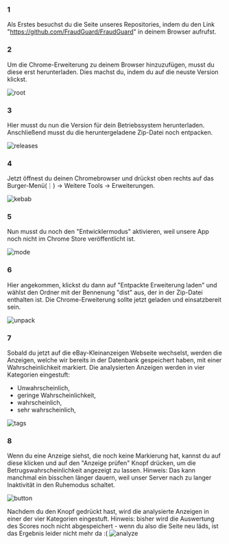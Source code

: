 ### **1**

Als Erstes besuchst du die Seite unseres Repositories, indem du den Link "https://github.com/FraudGuard/FraudGuard" in deinem Browser aufrufst.

### **2**

Um die Chrome-Erweiterung zu deinem Browser hinzuzufügen, musst du diese erst herunterladen. Dies machst du, indem du auf die neuste Version klickst.

![root](./src/assets/images/root.png)

### **3**

Hier musst du nun die Version für dein Betriebssystem herunterladen. Anschließend musst du die heruntergeladene Zip-Datei noch entpacken.

![releases](./src/assets/images/releases.png)

### **4**

Jetzt öffnest du deinen Chromebrowser und drückst oben rechts auf das Burger-Menü(⋮) -> Weitere Tools -> Erweiterungen.

![kebab](./src/assets/images/kebab.png)

### **5**

Nun musst du noch den "Entwicklermodus" aktivieren, weil unsere App noch nicht im Chrome Store veröffentlicht ist.

![mode](./src/assets/images/mode.png)

### **6**

Hier angekommen, klickst du dann auf "Entpackte Erweiterung laden" und wählst den Ordner mit der Bennenung "dist" aus, der in der Zip-Datei enthalten ist. Die Chrome-Erweiterung sollte jetzt geladen und einsatzbereit sein.

![unpack](./src/assets/images/unpack.png)

### **7**

Sobald du jetzt auf die eBay-Kleinanzeigen Webseite wechselst, werden die Anzeigen, welche wir bereits in der Datenbank gespeichert haben, mit einer Wahrscheinlichkeit markiert. Die analysierten Anzeigen werden in vier Kategorien eingestuft:

- Unwahrscheinlich,
- geringe Wahrscheinlichkeit,
- wahrscheinlich,
- sehr wahrscheinlich,

![tags](./src/assets/images/tags.png)

### **8**

Wenn du eine Anzeige siehst, die noch keine Markierung hat, kannst du auf diese klicken und auf den "Anzeige prüfen" Knopf drücken, um die Betrugswahrscheinlichkeit angezeigt zu lassen.
Hinweis: Das kann manchmal ein bisschen länger dauern, weil unser Server nach zu langer Inaktivität in den Ruhemodus schaltet.

![button](./src/assets/images/button.png)

Nachdem du den Knopf gedrückt hast, wird die analysierte Anzeigen in einer der vier Kategorien eingestuft.
Hinweis: bisher wird die Auswertung des Scores noch nicht abgespeichert - wenn du also die Seite neu läds, ist das Ergebnis leider nicht mehr da :(
![analyze](./src/assets/images/analyze.png)
